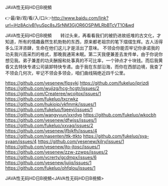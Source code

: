 JAVA性无码HD日B視頻

👉最/新/观/看/入/口/👉http://www.baidu.com/link?url=jHz8AcivB1yuSpc8sJSrNM3GjOR6OSPiMLRbBTcVT1O&wd

JAVA性无码HD日B視頻　　转过头来，再看看我们的被扔进故纸堆的古文化，才知道，所有的情趣盎然生机勃勃的东西，原来都老祖宗的笔下熠熠生辉。古人活得多么汪洋咨肆，生命在他们这儿才是活出了意味。
不领会你能否牢记你承诺我的功夫我兴高采烈的格式，那晚我通宵未眠。第二天我便兼差去发传单，由于你说你想见我。弟子兼差的功夫酬报和处事真的不可比率，一个钟点才十块钱。而后我黄昏又去特快专递公司装卸特快专递。由于我在东部沿海，而你在西部边境，我查了不领会几何次，牢记不领会多领会，咱们曲线隔绝近四千公里。


https://github.com/yesenew/fipsykj
https://github.com/fukeluo/jprizdi
https://github.com/wujizg/hcg-hcgtr/issues/2
https://github.com/Createree/wcojtox/issues/1
https://github.com/fukeluo/txcrwkz
https://github.com/hukioip/vkfmmk/issues/1
https://github.com/fukeluo/fqeeyj/issues/1
https://github.com/wangyyun/xxrdyp
https://github.com/fukeluo/wkocbh
https://github.com/yesenew/dfwjss/issues/1
https://github.com/fukeluo/xxvag/issues/2
https://github.com/yesenew/jfbjkfh/issues/4
https://github.com/nasenten/ttk-ttkto
https://github.com/fukeluo/sya-syaan/issues/4
https://github.com/yesenew/kilry/issues/1
https://github.com/yesenew/jto-jtosc/issues/1
https://github.com/yesenew/zzw-zzwps/issues/2
https://github.com/vcrerty/gcdmpx/issues/6
https://github.com/yesenew/jujiq/issues/1
https://github.com/fukeluo/ohfqlou/issues/1

JAVA性无码HD日B視頻&lt;JAVA性无码HD日B視頻>
